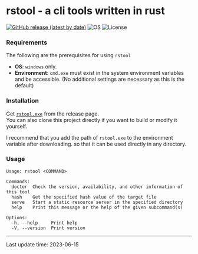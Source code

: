 # rstool - a cli tools written in rust

[![GitHub release (latest by date)](https://img.shields.io/github/v/release/lopo12123/rstool)](https://github.com/lopo12123/rstool/releases/tag/v0.1.0)
![OS](https://img.shields.io/badge/os-windows-orange)
![License](https://img.shields.io/github/license/lopo12123/rstool)

### Requirements

The following are the prerequisites for using `rstool`

- **OS**: `windows` only.
- **Environment**: `cmd.exe` must exist in the system environment variables and be accessible. (No additional settings
  are necessary as this is the default)

### Installation

Get [`rstool.exe`](https://github.com/lopo12123/rstool/releases/tag/v0.1.0) from the release page.  
You can also clone this project directly if you want to build or modify it yourself.

I recommend that you add the path of `rstool.exe` to the environment variable after downloading.
so that it can be used directly in any directory.

### Usage

```
Usage: rstool <COMMAND>

Commands:
  doctor  Check the version, availability, and other information of this tool
  hash    Get the specified hash value of the target file
  serve   Start a static resource server in the specified directory
  help    Print this message or the help of the given subcommand(s)

Options:
  -h, --help     Print help
  -V, --version  Print version
```

---

Last update time: 2023-06-15